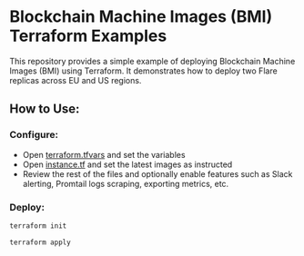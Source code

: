 # Blockchain Machine Images (BMI) Terraform Examples

This repository provides a simple example of deploying Blockchain Machine Images (BMI) using Terraform.
It demonstrates how to deploy two Flare replicas across EU and US regions.

## How to Use:

### Configure:

- Open [terraform.tfvars](terraform.tfvars) and set the variables
- Open [instance.tf](terraform.tfvars) and set the latest images as instructed
- Review the rest of the files and optionally enable features such as Slack alerting, Promtail logs scraping, exporting
  metrics, etc.

### Deploy:

```bash
terraform init
```

```bash
terraform apply
```

